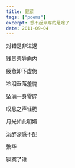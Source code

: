 ```yaml
---
title: 假寐
tags: ["poems"]
excerpt: 想不起来写的是啥了
date: 2011-09-04
---
```


对错是非进退

贱贵荣辱向内

疲惫卸下虚伪

冷泪垂落羞愧

坠满一身零碎

叹息之声轻脆

月光如此明媚

沉醉深感不配

繁华

寂寞了谁